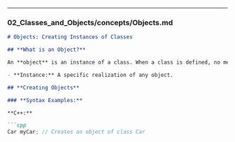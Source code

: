 
---

### **02_Classes_and_Objects/concepts/Objects.md**

```markdown
# Objects: Creating Instances of Classes

## **What is an Object?**

An **object** is an instance of a class. When a class is defined, no memory is allocated until an object is created.

- **Instance:** A specific realization of any object.

## **Creating Objects**

### **Syntax Examples:**

**C++:**

```cpp
Car myCar; // Creates an object of class Car
